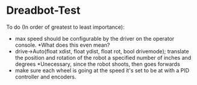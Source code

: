 Dreadbot-Test
=============


To do (In order of greatest to least importance):

* max speed should be configurable by the driver on the operator console.
	*What does this even mean?
* drive->Auto(float xdist, float ydist, float rot, bool drivemode); translate the position and rotation of the robot a specified number of inches and degrees
	*Unecessary, since the robot shoots, then goes forwards
* make sure each wheel is going at the speed it's set to be at with a PID controller and encoders.